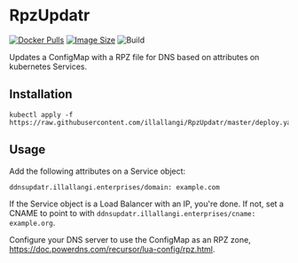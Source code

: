 # RpzUpdatr
[![Docker Pulls](https://img.shields.io/docker/pulls/illallangi/rpzupdatr.svg)](https://hub.docker.com/r/illallangi/rpzupdatr)
[![Image Size](https://images.microbadger.com/badges/image/illallangi/rpzupdatr.svg)](https://microbadger.com/images/illallangi/rpzupdatr)
![Build](https://github.com/illallangi/RpzUpdatr/workflows/Build/badge.svg)

Updates a ConfigMap with a RPZ file for DNS based on attributes on kubernetes Services.

## Installation

    kubectl apply -f https://raw.githubusercontent.com/illallangi/RpzUpdatr/master/deploy.yaml

## Usage

Add the following attributes on a Service object:

    ddnsupdatr.illallangi.enterprises/domain: example.com

If the Service object is a Load Balancer with an IP, you're done. If not, set a CNAME to point to with `ddnsupdatr.illallangi.enterprises/cname: example.org`.

Configure your DNS server to use the ConfigMap as an RPZ zone, https://doc.powerdns.com/recursor/lua-config/rpz.html.
